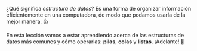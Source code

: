¿Qué significa _estructura de datos_? Es una forma de organizar información eficientemente en una computadora, de modo que podamos usarla de la mejor manera. :thumbsup:

En esta lección vamos a estar aprendiendo acerca de las estructuras de datos más comunes y cómo operarlas: **pilas**, **colas** y **listas**. ¡Adelante! :muscle: